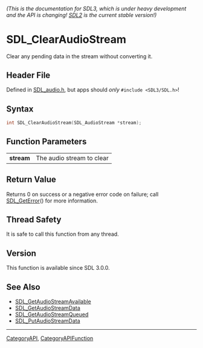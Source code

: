 ###### (This is the documentation for SDL3, which is under heavy development and the API is changing! [SDL2](https://wiki.libsdl.org/SDL2/) is the current stable version!)
# SDL_ClearAudioStream

Clear any pending data in the stream without converting it.

## Header File

Defined in [SDL_audio.h](https://github.com/libsdl-org/SDL/blob/main/include/SDL3/SDL_audio.h), but apps should _only_ `#include <SDL3/SDL.h>`!

## Syntax

```c
int SDL_ClearAudioStream(SDL_AudioStream *stream);

```

## Function Parameters

|                |                           |
| -------------- | ------------------------- |
| **stream**     | The audio stream to clear |

## Return Value

Returns 0 on success or a negative error code on failure; call
[SDL_GetError](SDL_GetError)() for more information.

## Thread Safety

It is safe to call this function from any thread.

## Version

This function is available since SDL 3.0.0.

## See Also

* [SDL_GetAudioStreamAvailable](SDL_GetAudioStreamAvailable)
* [SDL_GetAudioStreamData](SDL_GetAudioStreamData)
* [SDL_GetAudioStreamQueued](SDL_GetAudioStreamQueued)
* [SDL_PutAudioStreamData](SDL_PutAudioStreamData)

----
[CategoryAPI](CategoryAPI), [CategoryAPIFunction](CategoryAPIFunction)

